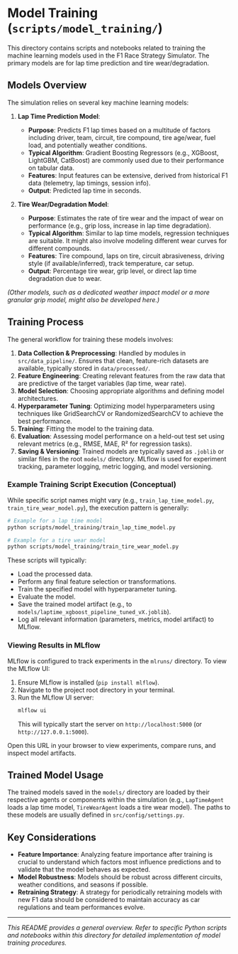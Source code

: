 # Model Training (`scripts/model_training/`)

This directory contains scripts and notebooks related to training the machine learning models used in the F1 Race Strategy Simulator. The primary models are for lap time prediction and tire wear/degradation.

## Models Overview

The simulation relies on several key machine learning models:

1.  **Lap Time Prediction Model**:
    *   **Purpose**: Predicts F1 lap times based on a multitude of factors including driver, team, circuit, tire compound, tire age/wear, fuel load, and potentially weather conditions.
    *   **Typical Algorithm**: Gradient Boosting Regressors (e.g., XGBoost, LightGBM, CatBoost) are commonly used due to their performance on tabular data.
    *   **Features**: Input features can be extensive, derived from historical F1 data (telemetry, lap timings, session info).
    *   **Output**: Predicted lap time in seconds.

2.  **Tire Wear/Degradation Model**:
    *   **Purpose**: Estimates the rate of tire wear and the impact of wear on performance (e.g., grip loss, increase in lap time degradation).
    *   **Typical Algorithm**: Similar to lap time models, regression techniques are suitable. It might also involve modeling different wear curves for different compounds.
    *   **Features**: Tire compound, laps on tire, circuit abrasiveness, driving style (if available/inferred), track temperature, car setup.
    *   **Output**: Percentage tire wear, grip level, or direct lap time degradation due to wear.

*(Other models, such as a dedicated weather impact model or a more granular grip model, might also be developed here.)*

## Training Process

The general workflow for training these models involves:

1.  **Data Collection & Preprocessing**: Handled by modules in `src/data_pipeline/`. Ensures that clean, feature-rich datasets are available, typically stored in `data/processed/`.
2.  **Feature Engineering**: Creating relevant features from the raw data that are predictive of the target variables (lap time, wear rate).
3.  **Model Selection**: Choosing appropriate algorithms and defining model architectures.
4.  **Hyperparameter Tuning**: Optimizing model hyperparameters using techniques like GridSearchCV or RandomizedSearchCV to achieve the best performance.
5.  **Training**: Fitting the model to the training data.
6.  **Evaluation**: Assessing model performance on a held-out test set using relevant metrics (e.g., RMSE, MAE, R² for regression tasks).
7.  **Saving & Versioning**: Trained models are typically saved as `.joblib` or similar files in the root `models/` directory. MLflow is used for experiment tracking, parameter logging, metric logging, and model versioning.

### Example Training Script Execution (Conceptual)

While specific script names might vary (e.g., `train_lap_time_model.py`, `train_tire_wear_model.py`), the execution pattern is generally:

```bash
# Example for a lap time model
python scripts/model_training/train_lap_time_model.py

# Example for a tire wear model
python scripts/model_training/train_tire_wear_model.py
```

These scripts will typically:
*   Load the processed data.
*   Perform any final feature selection or transformations.
*   Train the specified model with hyperparameter tuning.
*   Evaluate the model.
*   Save the trained model artifact (e.g., to `models/laptime_xgboost_pipeline_tuned_vX.joblib`).
*   Log all relevant information (parameters, metrics, model artifact) to MLflow.

### Viewing Results in MLflow

MLflow is configured to track experiments in the `mlruns/` directory. To view the MLflow UI:

1.  Ensure MLflow is installed (`pip install mlflow`).
2.  Navigate to the project root directory in your terminal.
3.  Run the MLflow UI server:
    ```bash
    mlflow ui
    ```
    This will typically start the server on `http://localhost:5000` (or `http://127.0.0.1:5000`).

Open this URL in your browser to view experiments, compare runs, and inspect model artifacts.

## Trained Model Usage

The trained models saved in the `models/` directory are loaded by their respective agents or components within the simulation (e.g., `LapTimeAgent` loads a lap time model, `TireWearAgent` loads a tire wear model). The paths to these models are usually defined in `src/config/settings.py`.

## Key Considerations

-   **Feature Importance**: Analyzing feature importance after training is crucial to understand which factors most influence predictions and to validate that the model behaves as expected.
-   **Model Robustness**: Models should be robust across different circuits, weather conditions, and seasons if possible.
-   **Retraining Strategy**: A strategy for periodically retraining models with new F1 data should be considered to maintain accuracy as car regulations and team performances evolve.

---
*This README provides a general overview. Refer to specific Python scripts and notebooks within this directory for detailed implementation of model training procedures.* 
